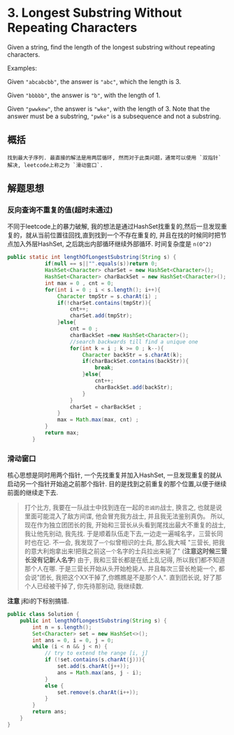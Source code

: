 # 3. Longest Substring Without Repeating Characters
Given a string, find the length of the longest substring without repeating characters.

Examples:

Given `"abcabcbb"`, the answer is `"abc"`, which the length is 3.

Given `"bbbbb"`, the answer is `"b"`, with the length of 1.

Given `"pwwkew"`, the answer is `"wke"`, with the length of 3. Note that the answer
must be a substring, `"pwke"` is a subsequence and not a substring.
 
## 概括
    找到最大子序列. 最直接的解法是用两层循环, 然而对于此类问题，通常可以使用 `双指针` 解决, leetcode上称之为 `滑动窗口`. 
    
## 解题思想
### 反向查询不重复的值(超时未通过)
不同于leetcode上的暴力破解, 我的想法是通过HashSet找重复的,然后一旦发现重复的，就从当前位置往回找,直到找到一个不存在重复的, 
并且在找的时候同时把节点加入外层HashSet, 之后跳出内部循环继续外部循环. 时间复杂度是 `n(O^2)` 

```java 
public static int lengthOfLongestSubstring(String s) {
		 	if(null == s||"".equals(s))return 0;
	        HashSet<Character> charSet = new HashSet<Character>();
	        HashSet<Character> charBackSet = new HashSet<Character>();
	        int max = 0 , cnt = 0;
	        for(int i = 0 ; i < s.length(); i++){
	        	Character tmpStr = s.charAt(i) ;
	        	if(!charSet.contains(tmpStr)){
	        		cnt++;
	        		charSet.add(tmpStr);
	        	}else{
	        		cnt = 0 ;
	        		charBackSet =new HashSet<Character>(); 
	        		//search backwards till find a unique one 
	        		for(int k = i ; k >= 0 ; k--){
	        			Character backStr = s.charAt(k);
	        			if(charBackSet.contains(backStr)){
	        				break;
	        			}else{
	        				cnt++;
	        				charBackSet.add(backStr);
	        			}
	        		}
	        		charSet = charBackSet ;
	        	}
	        	max = Math.max(max, cnt) ;
	        }
			return max;
	    }
```


### 滑动窗口
核心思想是同时用两个指针, 一个先找重复并加入HashSet, 一旦发现重复的就从启动另一个指针开始追之前那个指针.
目的是找到之前重复的那个位置,以便于继续前面的继续走下去. 
  >打个比方, 我要在一队战士中找到连在一起的`忠诚的`战士, 换言之, 也就是说里面可能混入了敌方间谍, 他会冒充我方战士, 并且我无法鉴别真伪。
    所以, 现在作为独立团团长的我, 开始和三营长从头看到尾找出最大不重复的战士, 我让他先别动, 我先找.
    于是顺着队伍走下去,一边走一遍喊名字，三营长同时也在记.
    不一会, 我发现了`一个`似曾相识的士兵, 那么我大喊 "三营长, 把我的意大利炮拿出来!把我之前这`一个`名字的士兵拉出来毙了" (__注意这时候三营长没有记新人名字__)
    由于, 我和三营长都是在纸上乱记得, 所以我们都不知道那个人在哪.
    于是三营长开始从头开始枪毙人. 并且每次三营长枪毙一个, 都会说"团长, 我把这个XX干掉了,你瞧瞧是不是那个人". 
    直到团长说, 好了那个人已经被干掉了, 你先待那别动, 我继续数.
    
**注意**
j和i的下标别搞错.

```java 
public class Solution {
    public int lengthOfLongestSubstring(String s) {
        int n = s.length();
        Set<Character> set = new HashSet<>();
        int ans = 0, i = 0, j = 0;
        while (i < n && j < n) {
            // try to extend the range [i, j]
            if (!set.contains(s.charAt(j))){
                set.add(s.charAt(j++));
                ans = Math.max(ans, j - i);
            }
            else {
                set.remove(s.charAt(i++));
            }
        }
        return ans;
    }
}
```